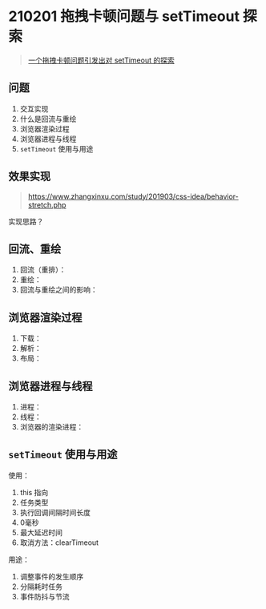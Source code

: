 # 210201 拖拽卡顿问题与 setTimeout 探索

> [一个拖拽卡顿问题引发出对 setTimeout 的探索](https://segmentfault.com/a/1190000039267035)

## 问题

1. 交互实现
2. 什么是回流与重绘
3. 浏览器渲染过程
4. 浏览器进程与线程
5. `setTimeout` 使用与用途

## 效果实现

> https://www.zhangxinxu.com/study/201903/css-idea/behavior-stretch.php

实现思路？

## 回流、重绘

1. 回流（重排）：
2. 重绘： 
3. 回流与重绘之间的影响：

## 浏览器渲染过程

1. 下载：
2. 解析：
3. 布局：

## 浏览器进程与线程

1. 进程：
2. 线程：
3. 浏览器的渲染进程：

## `setTimeout` 使用与用途

使用：

1. this 指向
2. 任务类型
3. 执行回调间隔时间长度
4. 0毫秒
5. 最大延迟时间
6. 取消方法：clearTimeout

用途：

1. 调整事件的发生顺序
2. 分隔耗时任务
3. 事件防抖与节流